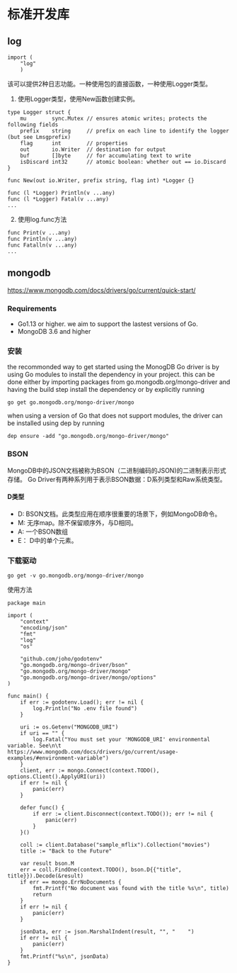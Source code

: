 # 标准开发库
## log
```
import (
    "log"
    )
```

该可以提供2种日志功能。一种使用包的直接函数，一种使用Logger类型。
1. 使用Logger类型，使用New函数创建实例。
```
type Logger struct {
	mu        sync.Mutex // ensures atomic writes; protects the following fields
	prefix    string     // prefix on each line to identify the logger (but see Lmsgprefix)
	flag      int        // properties
	out       io.Writer  // destination for output
	buf       []byte     // for accumulating text to write
	isDiscard int32      // atomic boolean: whether out == io.Discard
}

func New(out io.Writer, prefix string, flag int) *Logger {}

func (l *Logger) Println(v ...any)
func (l *Logger) Fatal(v ...any)
...

```
2. 使用log.func方法
```
func Print(v ...any)
func Println(v ...any) 
func Fatalln(v ...any)
...

```

## mongodb
<https://www.mongodb.com/docs/drivers/go/current/quick-start/>
### Requirements
+ Go1.13 or higher. we aim to support the lastest versions of Go.
+ MongoDB 3.6 and higher

### 安装
the recommonded way to get started using the MonogDB Go driver is by using Go modules to install the dependency in your project. this can be done either by importing packages from go.mongodb.org/mongo-driver and having the build step install the dependency or by explicitly running
```
go get go.mongodb.org/mongo-driver/mongo
```
when using a version of Go that does not support modules, the driver can be installed using dep by running

```
dep ensure -add "go.mongodb.org/mongo-driver/mongo"
```

### BSON
MongoDB中的JSON文档被称为BSON（二进制编码的JSON)的二进制表示形式存储。
Go Driver有两种系列用于表示BSON数据：D系列类型和Raw系统类型。
#### D类型
+ D: BSON文档。此类型应用在顺序很重要的场景下，例如MongoDB命令。
+ M: 无序map。除不保留顺序外，与D相同。
+ A: 一个BSON数组
+ E： D中的单个元素。
### 下载驱动
```
go get -v go.mongodb.org/mongo-driver/mongo

```
使用方法
```
package main

import (
	"context"
	"encoding/json"
	"fmt"
	"log"
	"os"

	"github.com/joho/godotenv"
	"go.mongodb.org/mongo-driver/bson"
	"go.mongodb.org/mongo-driver/mongo"
	"go.mongodb.org/mongo-driver/mongo/options"
)

func main() {
	if err := godotenv.Load(); err != nil {
		log.Println("No .env file found")
	}

	uri := os.Getenv("MONGODB_URI")
	if uri == "" {
		log.Fatal("You must set your 'MONGODB_URI' environmental variable. See\n\t https://www.mongodb.com/docs/drivers/go/current/usage-examples/#environment-variable")
	}
	client, err := mongo.Connect(context.TODO(), options.Client().ApplyURI(uri))
	if err != nil {
		panic(err)
	}

	defer func() {
		if err := client.Disconnect(context.TODO()); err != nil {
			panic(err)
		}
	}()

	coll := client.Database("sample_mflix").Collection("movies")
	title := "Back to the Future"

	var result bson.M
	err = coll.FindOne(context.TODO(), bson.D{{"title", title}}).Decode(&result)
	if err == mongo.ErrNoDocuments {
		fmt.Printf("No document was found with the title %s\n", title)
		return
	}
	if err != nil {
		panic(err)
	}

	jsonData, err := json.MarshalIndent(result, "", "    ")
	if err != nil {
		panic(err)
	}
	fmt.Printf("%s\n", jsonData)
}

```